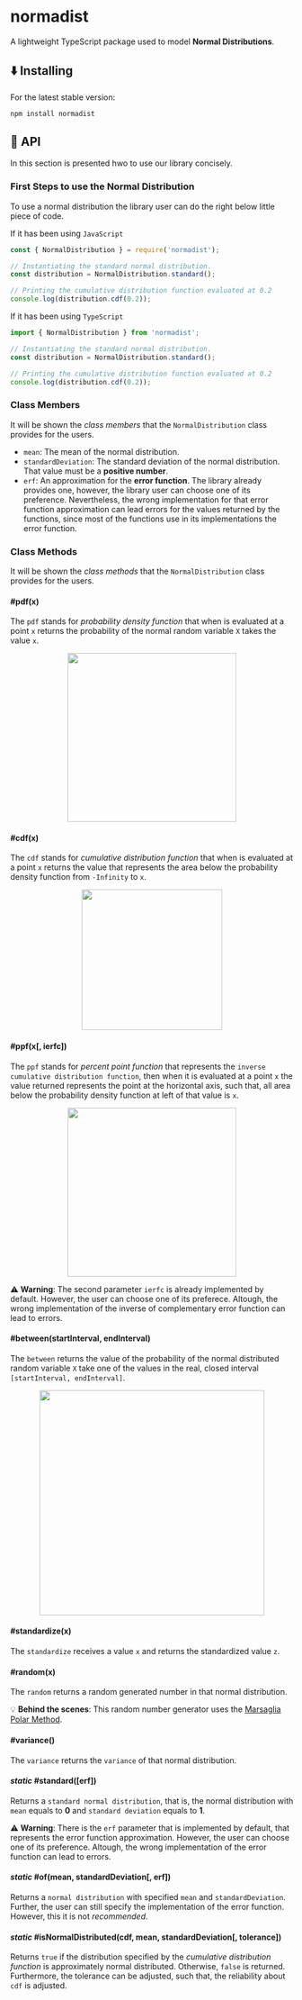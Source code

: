# normadist
A lightweight TypeScript package used to model **Normal Distributions**.

## ⬇️ Installing

For the latest stable version:

```bash
npm install normadist
```

## 🔎 API

In this section is presented hwo to use our library concisely.

### First Steps to use the Normal Distribution

To use a normal distribution the library user can do the right below little piece of code.

If it has been using `JavaScript`

```javascript
const { NormalDistribution } = require('normadist');

// Instantiating the standard normal distribution.
const distribution = NormalDistribution.standard();

// Printing the cumulative distribution function evaluated at 0.2
console.log(distribution.cdf(0.2));
```

If it has been using `TypeScript`

```typescript
import { NormalDistribution } from 'normadist';

// Instantiating the standard normal distribution.
const distribution = NormalDistribution.standard();

// Printing the cumulative distribution function evaluated at 0.2
console.log(distribution.cdf(0.2));
```

### Class Members

It will be shown the *class members* that the `NormalDistribution` class provides for the users.

- `mean`: The mean of the normal distribution.
- `standardDeviation`: The standard deviation of the normal distribution. That value must be a **positive number**.
- `erf`: An approximation for the **error function**. The library already provides one, however, the library user can choose one of its preference. Nevertheless, the wrong implementation for that error function approximation can lead errors for the values returned by the functions, since most of the functions use in its implementations the error function.

### Class Methods

It will be shown the *class methods* that the `NormalDistribution` class provides for the users.

#### #pdf(x)

The `pdf` stands for *probability density function* that when is evaluated at a point `x` returns the probability of the normal random variable `X` takes the value `x`.

<p align="center"><img style="width: 300px; height: auto" src="https://i.imgur.com/ry5W2QC.png" /></p>

#### #cdf(x)

The `cdf` stands for *cumulative distribution function* that when is evaluated at a point `x` returns the value that represents the area below the probability density function from `-Infinity` to `x`.

<p align="center"><img style="width: 250px; height: auto" src="https://i.imgur.com/YiaIHhP.png" /></p>

#### #ppf(x[, ierfc])

The `ppf` stands for *percent point function* that represents the `inverse cumulative distribution function`, then when it is evaluated at a point `x` the value returned represents the point at the horizontal axis, such that, all area below the probability density function at left of that value is `x`.

<p align="center"><img style="width:300px; height: auto" src="https://i.imgur.com/OMOJMgg.png" /></p>

:warning: **Warning**: The second parameter `ierfc` is already implemented by default. However, the user can choose one of its preferece. Altough, the wrong implementation of the inverse of complementary error function can lead to errors.

#### #between(startInterval, endInterval)

The `between` returns the value of the probability of the normal distributed random variable `X` take one of the values in the real, closed interval `[startInterval, endInterval]`.

<p align="center"><img style="width:400px; height: auto" src="https://i.imgur.com/hzKT0J7.png" /></p>

#### #standardize(x)

The `standardize` receives a value `x` and returns the standardized value `z`.

#### #random(x)

The `random` returns a random generated number in that normal distribution.

:bulb: **Behind the scenes**: This random number generator uses the <a href="https://en.wikipedia.org/wiki/Marsaglia_polar_method" target="_blank">Marsaglia Polar Method</a>.

#### #variance()

The `variance` returns the `variance` of that normal distribution.

#### *static* #standard([erf])

Returns a `standard normal distribution`, that is, the normal distribution with `mean` equals to **0** and `standard deviation` equals to **1**.

:warning: **Warning**: There is the `erf` parameter that is implemented by default, that represents the error function approximation. However, the user can choose one of its preference. Altough, the wrong implementation of the error function can lead to errors.

#### *static* #of(mean, standardDeviation[, erf])

Returns a `normal distribution` with specified `mean` and `standardDeviation`. Further, the user can still specify the implementation of the error function. However, this it is not *recommended*.

#### *static* #isNormalDistributed(cdf, mean, standardDeviation[, tolerance])

Returns `true` if the distribution specified by the *cumulative distribution function* is approximately normal distributed. Otherwise, `false` is returned. Furthermore, the tolerance can be adjusted, such that, the reliability about `cdf` is adjusted.
